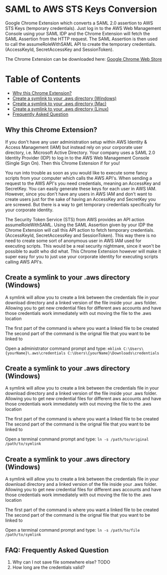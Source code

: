 # SAML to AWS STS Keys Conversion
Google Chrome Extension which converts a SAML 2.0 assertion to AWS STS Keys (temporary credentials). Just log in to the AWS Web Management Console using your SAML IDP and the Chrome Extension will fetch the SAML Assertion from the HTTP request. The SAML Assertion is then used to call the assumeRoleWithSAML API to create the temporary credentials. (AccessKeyId, SecretAccessKey and SessionToken).

The Chrome Extension can be downloaded here:
[Google Chrome Web Store](https://chrome.google.com/webstore/detail/ekniobabpcnfjgfbphhcolcinmnbehde/)

# Table of Contents
* [Why this Chrome Extension?](#why)
* [Create a symlink to your .aws directory (Windows)](#symlink_win)
* [Create a symlink to your .aws directory (Mac)](#symlink_mac)
* [Create a symlink to your .aws directory (Linux)](#symlink_linux)
* [Frequently Asked Question](#faq)

## <a name="why"></a>Why this Chrome Extension?
If you don't have any user administration setup within AWS Identity & Access Management (IAM) but instead rely on your corporate user directory, i.e. Microsoft Active Directory. Your company uses a SAML 2.0 Identity Provider (IDP) to log in to the AWS Web Management Console (Single Sign On). Then this Chrome Estension if for you!

You run into trouble as soon as you would like to execute some fancy scripts from your computer which calls the AWS API's. When sending a request to the AWS API's you need credentials, meaning an AccessKey and SecretKey. You can easily generate these keys for each user in AWS IAM. However, since you don't have any users in AWS IAM and don't want to create users just for the sake of having an AccessKey and SecretKey you are screwed. But there is a way to get temporary credentials specifically for your corporate identity.

The Security Token Service (STS) from AWS provides an API action assumeRoleWithSAML. Using the SAML Assertion given by your IDP the Chrome Extension will call this API action to fetch temporary credentials. (AccessKeyId, SecretAccessKey and SessionToken). This way there is no need to create some sort of anonymous user in AWS IAM used for executing scripts. This would be a real security nightmare, since it won't be possible to audit who did what. This Chrome Extension however will make it super easy for you to just use your corporate identity for executing scripts calling AWS API's.

## <a name="symlink_win"></a>Create a symlink to your .aws directory (Windows)
A symlink will allow you to create a link between the credentials file in your download directory and a linked version of the file inside your .aws folder.
Allowing you to get new credential files for different aws accounts and have those credentials work immediately with out moving the file to the .aws location

The first part of the command is where you want a linked file to be created
The second part of the command is the orignal file that you want to be linked to

Open a administrator command prompt and type:
`mklink C:\Users\{yourName}\.aws\credentials C:\Users\{yourName}\Downloads\credentials`

## <a name="symlink_mac"></a>Create a symlink to your .aws directory (Windows)
A symlink will allow you to create a link between the credentials file in your download directory and a linked version of the file inside your .aws folder.
Allowing you to get new credential files for different aws accounts and have those credentials work immediately with out moving the file to the .aws location

The first part of the command is where you want a linked file to be created
The second part of the command is the orignal file that you want to be linked to

Open a terminal command prompt and type:
`ln -s /path/to/original /path/to/symlink`

## <a name="symlink_linux"></a>Create a symlink to your .aws directory (Windows)
A symlink will allow you to create a link between the credentials file in your download directory and a linked version of the file inside your .aws folder.
Allowing you to get new credential files for different aws accounts and have those credentials work immediately with out moving the file to the .aws location

The first part of the command is where you want a linked file to be created
The second part of the command is the orignal file that you want to be linked to

Open a terminal command prompt and type:
`ln -s /path/to/file /path/to/symlink`

## <a name="faq"></a>FAQ: Frequently Asked Question
1. Why can I not save file somewhere else?
TODO
2. How long are the credentials valid?
